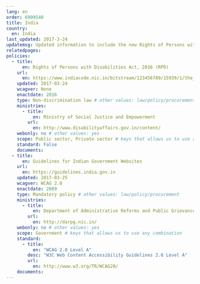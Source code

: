 ```yaml
---
lang: en
order: 6909540
title: India
country:
  en: India
last_updated: 2017-3-24
updatemsg: Updated information to include the new Rights of Persons with Disabilities Act passed in December 2016.
relatedpages:
policies:
  - title:
      en: Rights of Persons with Disabilities Act, 2016 (RPD)
    url:
      en: https://www.indiacode.nic.in/bitstream/123456789/15939/1/the_rights_of_persons_with_disabilities_act%2C_2016.pdf
    updated: 2017-03-24
    wcagver: None
    enactdate: 2016
    type: Non-discrimination law # other values: law/policy/procurement
    ministries:
      - title:
          en: Ministry of Social Justice and Empowerment
        url:
          en: http://www.disabilityaffairs.gov.in/content/
    webonly: no # other values: yes
    scope: Public sector, Private sector # keys that allows us to use any combination
    standard: False
    documents:
  - title:
      en: Guidelines for Indian Government Websites
    url:
      en: https://guidelines.india.gov.in
    updated: 2017-03-25
    wcagver: WCAG 2.0
    enactdate: 2009
    type: Mandatory policy # other values: law/policy/procurement
    ministries:
      - title:
          en: Department of Administrative Reforms and Public Grievances
        url:
          en: http://darpg.nic.in/
    webonly: no # other values: yes
    scope: Government # keys that allows us to use any combination
    standard:
      - title:
          en: "WCAG 2.0 Level A"
        desc: "W3C Web Content Accessibility Guidelines 2.0 Level A"
        url:
          en: http://www.w3.org/TR/WCAG20/
    documents:
---
```

